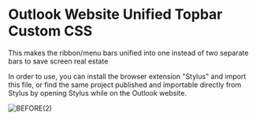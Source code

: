 # Outlook Website Unified Topbar Custom CSS
This makes the ribbon/menu bars unified into one instead of two separate bars to save screen real estate

In order to use, you can install the browser extension "Stylus" and import this file, or find the same project published and importable directly from Stylus by opening Stylus while on the Outlook website.

![BEFORE(2)](https://github.com/user-attachments/assets/f5541d13-91e6-4537-a422-af0acf666397)
